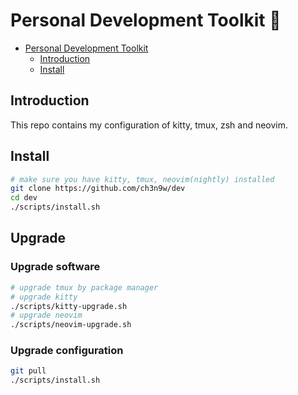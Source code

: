 # Personal Development Toolkit 📡

<!--toc:start-->

- [Personal Development Toolkit](#personal-development-toolkit)
  - [Introduction](#introduction)
  - [Install](#install)
  <!--toc:end-->

## Introduction

This repo contains my configuration of kitty, tmux, zsh and neovim.

## Install

```bash
# make sure you have kitty, tmux, neovim(nightly) installed
git clone https://github.com/ch3n9w/dev
cd dev
./scripts/install.sh
```

## Upgrade

### Upgrade software

```bash
# upgrade tmux by package manager
# upgrade kitty
./scripts/kitty-upgrade.sh
# upgrade neovim
./scripts/neovim-upgrade.sh
```

### Upgrade configuration

```bash
git pull
./scripts/install.sh
```
